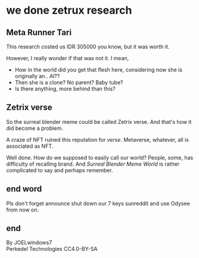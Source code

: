 # we done zetrux research

## Meta Runner Tari

This research costed us IDR 305000 you know, but it was worth it.

However, I really wonder if that was not it. I mean,

- How in the world did you get that flesh here, considering now she is originally an.. *AI*??
- Then she is a clone? No parent? Baby tube?
- Is there anything, more behind than this?

## Zetrix verse

So the surreal blender meme could be called Zetrix verse. And that's how it did become a problem.

A craze of NFT ruined this reputation for *verse*. Metaverse, whatever, all is associated as NFT.

Well done. How do we supposed to easily call our world? People, some, has difficulty of recalling brand. And *Surreal Blender Meme World* is rather complicated to say and perhaps remember.

## end word

Pls don't forget announce shut down our 7 keys sunreddit and use Odysee from now on.

## end

By JOELwindows7  
Perkedel Technologies
CC4.0-BY-SA